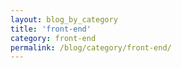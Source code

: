 ```yaml
---
layout: blog_by_category
title: 'front-end'
category: front-end
permalink: /blog/category/front-end/
---
```

